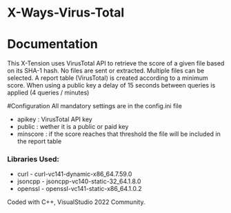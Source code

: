 # X-Ways-Virus-Total

# Documentation
This X-Tension uses VirusTotal API to retrieve the score of a given file based on its SHA-1 hash.
No files are sent or extracted.
Multiple files can be selected.
A report table (VirusTotal) is created according to a minimum score.
When using a public key a delay of 15 seconds between queries is applied (4 queries / minutes)


#Configuration
All mandatory settings are in the config.ini file

* apikey : VirusTotal API key
* public : wether it is a public or paid key
* minscore : if the score reaches that threshold the file will be included in the report table



### Libraries Used:
*	curl - curl-vc141-dynamic-x86_64.7.59.0
*	jsoncpp - jsoncpp-vc140-static-32_64.1.8.0
*	openssl - openssl-vc141-static-x86_64.1.0.2

Coded with C++, VisualStudio 2022 Community.

























